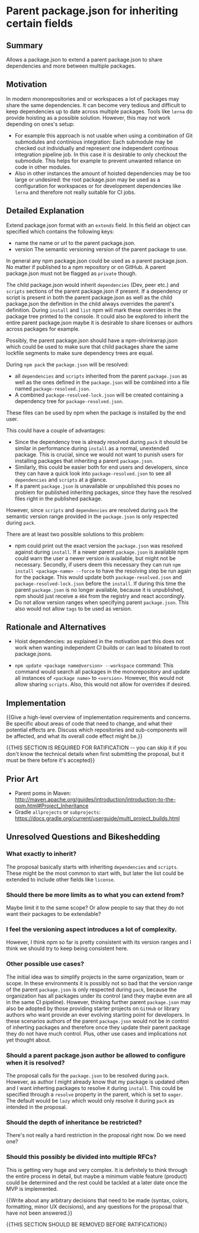 # Parent package.json for inheriting certain fields

## Summary

Allows a package.json to extend a parent package.json to share dependencies and more between multiple packages.

## Motivation

In modern monorepositories and or workspaces a lot of packages may share the same dependencies. It can become very tedious and difficult to keep dependencies up to date across multiple packages. Tools like `lerna` do provide hoisting as a possible solution. However, this may not work depending on ones's setup: 
* For example this approach is not usable when using a combination of Git submodules and continious integration: Each submodule may be checked out individually and represent one independent continous integration pipeline job. In this case it is desirable to only checkout the submodule. This helps for example to prevent unwanted reliance on code in other modules. 
* Also in other instances the amount of hoisted dependencies may be too large or undesired: the root package.json may be used as a configuration for workspaces or for development dependencies like `lerna` and therefore not really suitable for CI jobs.   

## Detailed Explanation

Extend package.json format with an `extends` field. In this field an object can specified which contains the following keys:
* name the name or url to the parent package.json. 
* version The semantic versioning version of the parent package to use. 

In general any npm package.json could be used as a parent package.json. No matter if published to a npm repository or on GitHub. A parent package.json must not be flagged as `private` though. 

The child package.json would inherit `dependencies` (Dev, peer etc.) and `scripts` sections of the parent package.json if present. If a dependency or script is present in both the parent package.json as well as the child package.json the definition in the child always overrides the parent's definition. During `install` and `list` npm will mark these overrides in the package tree printed to the console. 
It could also be explored to inherit the entire parent package.json maybe it is desirable to share licenses or authors across packages for example.

Possibly, the parent package.json should have a npm-shrinkwrap.json which could be used to make sure that child packages share the same lockfile segments to make sure dependency trees are equal.

During `npm pack` the `package.json` will be resolved:

* all `dependencies` and  `scripts` inherited from the parent `package.json` as well as the ones defined in the `package.json` will be combined into a file named `package-resolved.json`.
* A combined `package-resolved-lock.json` will be created containing a dependency tree for `package-resolved.json`.

These files can be used by npm when the package is installed by the end user.

This could have a couple of advantages:

* Since the dependency tree is already resolved during `pack` it should be similar in performance during `install` as a normal, unextended package. This is crucial, since we would not want to punish users for installing packages that inheriting a parent `package.json`.
* Similarly, this could be easier both for end users and developers, since they can have a quick look into `package-resolved.json` to see all `dependencies` and `scripts` at a glance.
* If a parent `package.json` is unavailable or unpublished this poses no problem for published inheriting packages, since they have the resolved files right in the published package. 

However, since `scripts` and `dependencies` are resolved during `pack` the semantic version range provided in the `package.json` is only respected during `pack`. 

There are at least two possible solutions to this problem:
* npm could print out the exact version the `package.json` was resolved against during `install`. If a newer parent `package.json` is available npm could warn the user a newer version is available, but might not be necessary. Secondly, if users deem this necessary they can run `npm install <package-name> --force` to have the resolving step be run again for the package. This would update both `package-resolved.json` and `package-resolved-lock.json` before the `install`. If during this time the parent `package.json` is no longer available, because it is unpublished, npm should just receive a `404` from the registry and react accordingly.
* Do not allow version ranges when specifying parent `package.json`. This also would not allow `tags` to be used as version.  


## Rationale and Alternatives

* Hoist dependencies: as explained in the motivation part this does not work when wanting independent CI builds or can lead to bloated to root package.jsons. 

* `npm update <package name@version> --workspace` command: This command would search all packages in  the monorepository and update all instances of `<package name>` to `<version>`. However, this would not allow sharing `scripts`. Also, this would not allow for overrides if desired.  

## Implementation

{{Give a high-level overview of implementation requirements and concerns. Be specific about areas of code that need to change, and what their potential effects are. Discuss which repositories and sub-components will be affected, and what its overall code effect might be.}}

{{THIS SECTION IS REQUIRED FOR RATIFICATION -- you can skip it if you don't know the technical details when first submitting the proposal, but it must be there before it's accepted}}

## Prior Art

* Parent poms in Maven: http://maven.apache.org/guides/introduction/introduction-to-the-pom.html#Project_Inheritance
* Gradle `allprojects` or `subprojects`: https://docs.gradle.org/current/userguide/multi_project_builds.html

## Unresolved Questions and Bikeshedding

### What exactly to inherit?
The proposal basically starts with inheriting `dependencies` and `scripts`. These might be the most common to start with, but later the list could be extended to include other fields like `license`.  

### Should there be more limits as to what you can extend from? 
Maybe limit it to the same scope? Or allow people to say that they do not want their packages to be extendable?
### I feel the versioning aspect introduces a lot of complexity. 
However, I think npm so far is pretty consistent with its version ranges and I think we should try to keep being consistent here. 
### Other possible use cases? 
The initial idea was to simplify projects in the same organization, team or scope. In these environments it is possibly not so bad that the version range of the parent `package.json` is only respected during `pack`, because the organization has all packages under its control (and they maybe even are all in the same CI pipeline). However, thinking further parent `package.json` may also be adopted by those providing starter projects on `GitHub` or library authors who want provide an ever evolving starting point for developers. In these scenarios authors of the parent `package.json` would not be in control of inherting packages and therefore once they update their parent package they do not have much control. Plus, other use cases and implications not yet thought about.

### Should a parent package.json author be allowed to configure when it is resolved?
The proposal calls for the `package.json` to be resolved during `pack`. However, as author I might already know that my package is updated often and I want inherting packages to resolve it during `install`. This could be specified through a `resolve` property in the parent, which is set to `eager`. The default would be `lazy` which would only resolve it during `pack` as intended in the proposal.  

### Should the depth of inheritance be restricted?
There's not really a hard restriction in the proposal right now. Do we need one? 

### Should this possibly be divided into multiple RFCs?
This is getting very huge and very complex. It is definitely to think through the entire process in detail, but maybe a minimum viable feature (product) could be determined and the rest could be tackled at a later date once the MVP is implemented. 


{{Write about any arbitrary decisions that need to be made (syntax, colors, formatting, minor UX decisions), and any questions for the proposal that have not been answered.}}

{{THIS SECTION SHOULD BE REMOVED BEFORE RATIFICATION}}
